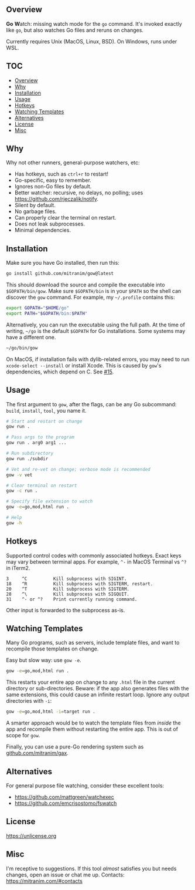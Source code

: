 ## Overview

**Go** **W**atch: missing watch mode for the `go` command. It's invoked exactly like `go`, but also watches Go files and reruns on changes.

Currently requires Unix (MacOS, Linux, BSD). On Windows, runs under WSL.

## TOC

* [Overview](#overview)
* [Why](#why)
* [Installation](#installation)
* [Usage](#usage)
* [Hotkeys](#hotkeys)
* [Watching Templates](#watching-templates)
* [Alternatives](#alternatives)
* [License](#license)
* [Misc](#misc)

## Why

Why not other runners, general-purpose watchers, etc:

* Has hotkeys, such as `ctrl+r` to restart!
* Go-specific, easy to remember.
* Ignores non-Go files by default.
* Better watcher: recursive, no delays, no polling; uses https://github.com/rjeczalik/notify.
* Silent by default.
* No garbage files.
* Can properly clear the terminal on restart.
* Does not leak subprocesses.
* Minimal dependencies.

## Installation

Make sure you have Go installed, then run this:

```sh
go install github.com/mitranim/gow@latest
```

This should download the source and compile the executable into `$GOPATH/bin/gow`. Make sure `$GOPATH/bin` is in your `$PATH` so the shell can discover the `gow` command. For example, my `~/.profile` contains this:

```sh
export GOPATH="$HOME/go"
export PATH="$GOPATH/bin:$PATH"
```

Alternatively, you can run the executable using the full path. At the time of writing, `~/go` is the default `$GOPATH` for Go installations. Some systems may have a different one.

```sh
~/go/bin/gow
```

On MacOS, if installation fails with dylib-related errors, you may need to run `xcode-select --install` or install Xcode. This is caused by `gow`'s dependencies, which depend on C. See [#15](https://github.com/mitranim/gow/issues/15).

## Usage

The first argument to `gow`, after the flags, can be any Go subcommand: `build`, `install`, `tool`, you name it.

```sh
# Start and restart on change
gow run .

# Pass args to the program
gow run . arg0 arg1 ...

# Run subdirectory
gow run ./subdir

# Vet and re-vet on change; verbose mode is recommended
gow -v vet

# Clear terminal on restart
gow -c run .

# Specify file extension to watch
gow -e=go,mod,html run .

# Help
gow -h
```

## Hotkeys

Supported control codes with commonly associated hotkeys. Exact keys may vary between terminal apps. For example, `^-` in MacOS Terminal vs `^?` in iTerm2.

```
3     ^C          Kill subprocess with SIGINT.
18    ^R          Kill subprocess with SIGTERM, restart.
20    ^T          Kill subprocess with SIGTERM.
28    ^\          Kill subprocess with SIGQUIT.
31    ^- or ^?    Print currently running command.
```

Other input is forwarded to the subprocess as-is.

## Watching Templates

Many Go programs, such as servers, include template files, and want to recompile those templates on change.

Easy but slow way: use `gow -e`.

```sh
gow -e=go,mod,html run .
```

This restarts your entire app on change to any `.html` file in the current directory or sub-directories. Beware: if the app also generates files with the same extensions, this could cause an infinite restart loop. Ignore any output directories with `-i`:

```sh
gow -e=go,mod,html -i=target run .
```

A smarter approach would be to watch the template files from _inside_ the app and recompile them without restarting the entire app. This is out of scope for `gow`.

Finally, you can use a pure-Go rendering system such as [github.com/mitranim/gax](https://github.com/mitranim/gax).

## Alternatives

For general purpose file watching, consider these excellent tools:

  * https://github.com/mattgreen/watchexec
  * https://github.com/emcrisostomo/fswatch

## License

https://unlicense.org

## Misc

I'm receptive to suggestions. If this tool _almost_ satisfies you but needs changes, open an issue or chat me up. Contacts: https://mitranim.com/#contacts
